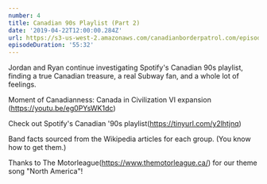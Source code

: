 ```yaml
---
number: 4
title: Canadian 90s Playlist (Part 2)
date: '2019-04-22T12:00:00.284Z'
url: https://s3-us-west-2.amazonaws.com/canadianborderpatrol.com/episodes/Canadian+Border+Patrol+04+-+Canadian+90s+Playlist+(Part+2).mp3
episodeDuration: '55:32'
---
```


Jordan and Ryan continue investigating Spotify's Canadian 90s playlist, finding a true Canadian treasure, a real Subway fan, and a whole lot of feelings.
<!-- end -->

Moment of Canadianness: Canada in Civilization VI expansion (https://youtu.be/eg0PYsWK1dc)

Check out Spotify's Canadian '90s playlist(https://tinyurl.com/y2lhtjnq)

Band facts sourced from the Wikipedia articles for each group. (You know how to get them.)

Thanks to The Motorleague(https://www.themotorleague.ca/) for our theme song "North America"!
